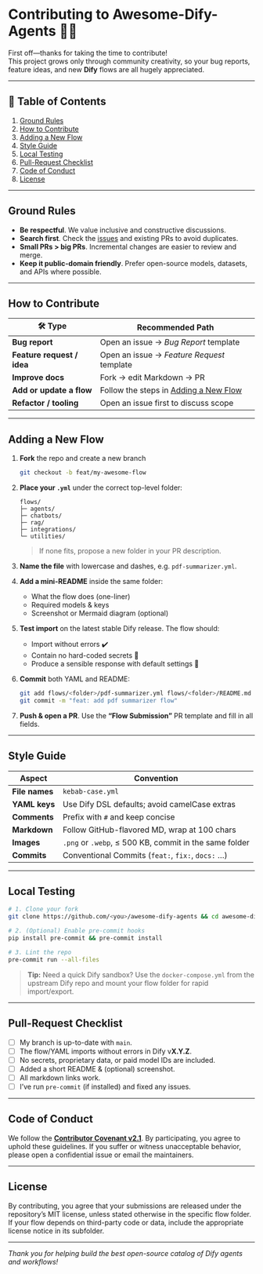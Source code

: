 # Contributing to Awesome-Dify-Agents 🤖✨

First off—thanks for taking the time to contribute!  
This project grows only through community creativity, so your bug reports, feature ideas, and new **Dify** flows are all hugely appreciated.

---

## 📑 Table of Contents
1. [Ground Rules](#ground-rules)
2. [How to Contribute](#how-to-contribute)
3. [Adding a New Flow](#adding-a-new-flow)
4. [Style Guide](#style-guide)
5. [Local Testing](#local-testing)
6. [Pull-Request Checklist](#pull-request-checklist)
7. [Code of Conduct](#code-of-conduct)
8. [License](#license)

---

## Ground Rules

- **Be respectful**. We value inclusive and constructive discussions.
- **Search first**. Check the [issues](../../issues) and existing PRs to avoid duplicates.
- **Small PRs > big PRs**. Incremental changes are easier to review and merge.
- **Keep it public-domain friendly**. Prefer open-source models, datasets, and APIs where possible.

---

## How to Contribute

| 🛠 Type | Recommended Path |
| ------ | ---------------- |
| **Bug report** | Open an issue → _Bug Report_ template |
| **Feature request / idea** | Open an issue → _Feature Request_ template |
| **Improve docs** | Fork → edit Markdown → PR |
| **Add or update a flow** | Follow the steps in [Adding a New Flow](#adding-a-new-flow) |
| **Refactor / tooling** | Open an issue first to discuss scope |

---

## Adding a New Flow

1. **Fork** the repo and create a new branch  
   ```bash
   git checkout -b feat/my-awesome-flow
   ```

2. **Place your `.yml`** under the correct top-level folder:

   ```
   flows/
   ├─ agents/
   ├─ chatbots/
   ├─ rag/
   ├─ integrations/
   └─ utilities/
   ```

   > If none fits, propose a new folder in your PR description.
3. **Name the file** with lowercase and dashes, e.g. `pdf-summarizer.yml`.
4. **Add a mini-README** inside the same folder:

   * What the flow does (one-liner)
   * Required models & keys
   * Screenshot or Mermaid diagram (optional)
5. **Test import** on the latest stable Dify release. The flow should:

   * Import without errors ✔️
   * Contain no hard-coded secrets 🔑
   * Produce a sensible response with default settings 🧪
6. **Commit** both YAML and README:

   ```bash
   git add flows/<folder>/pdf-summarizer.yml flows/<folder>/README.md
   git commit -m "feat: add pdf summarizer flow"
   ```
7. **Push & open a PR**. Use the **“Flow Submission”** PR template and fill in all fields.

---

## Style Guide

| Aspect         | Convention                                             |
| -------------- | ------------------------------------------------------ |
| **File names** | `kebab-case.yml`                                       |
| **YAML keys**  | Use Dify DSL defaults; avoid camelCase extras          |
| **Comments**   | Prefix with `#` and keep concise                       |
| **Markdown**   | Follow GitHub-flavored MD, wrap at 100 chars           |
| **Images**     | `.png` or `.webp`, ≤ 500 KB, commit in the same folder |
| **Commits**    | Conventional Commits (`feat:`, `fix:`, `docs:` …)      |

---

## Local Testing

```bash
# 1. Clone your fork
git clone https://github.com/<you>/awesome-dify-agents && cd awesome-dify-agents

# 2. (Optional) Enable pre-commit hooks
pip install pre-commit && pre-commit install

# 3. Lint the repo
pre-commit run --all-files
```

> **Tip:** Need a quick Dify sandbox? Use the `docker-compose.yml` from the upstream Dify repo and mount your flow folder for rapid import/export.

---

## Pull-Request Checklist

* [ ] My branch is up-to-date with `main`.
* [ ] The flow/YAML imports without errors in Dify v**X.Y.Z**.
* [ ] No secrets, proprietary data, or paid model IDs are included.
* [ ] Added a short README & (optional) screenshot.
* [ ] All markdown links work.
* [ ] I’ve run `pre-commit` (if installed) and fixed any issues.

---

## Code of Conduct

We follow the **[Contributor Covenant v2.1](https://www.contributor-covenant.org/version/2/1/code_of_conduct/)**.
By participating, you agree to uphold these guidelines. If you suffer or witness unacceptable behavior, please open a confidential issue or email the maintainers.

---

## License

By contributing, you agree that your submissions are released under the repository’s MIT license, unless stated otherwise in the specific flow folder. If your flow depends on third-party code or data, include the appropriate license notice in its subfolder.

---

*Thank you for helping build the best open-source catalog of Dify agents and workflows!*
